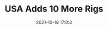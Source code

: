 ---
"title": "USA Adds 10 More Rigs"
"date": "2021-10-18 17:0:3"
"feed_name": "RIGZONE"
"feed_website": "http://www.rigzone.com/"
"feed_rss": "http://www.rigzone.com/news/rss/rigzone_latest.aspx"
"link": "https://www.rigzone.com/news/usa_adds_10_more_rigs-18-oct-2021-166752-article/?rss=true"
"source": "None"
"file": "_posts/2021-1-1-5e4df1543963a70bf6d7b48f95ba13c9ac4a0daa.md"
"accident": "0"
"drilling": "0"
"represented_by": "0"
"dead": "0"
"injured": "0"
"arrested": "0"
"place": "unknown place"
"where": "unknown site"
"causes": "unknown"
"place_uri": "unknown place"
---